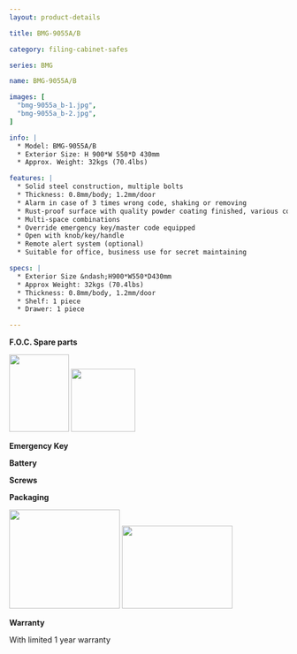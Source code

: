 ```yaml
---
layout: product-details

title: BMG-9055A/B

category: filing-cabinet-safes

series: BMG

name: BMG-9055A/B

images: [
  "bmg-9055a_b-1.jpg",
  "bmg-9055a_b-2.jpg",
]

info: |
  * Model: BMG-9055A/B
  * Exterior Size: H 900*W 550*D 430mm
  * Approx. Weight: 32kgs (70.4lbs)

features: |
  * Solid steel construction, multiple bolts
  * Thickness: 0.8mm/body; 1.2mm/door
  * Alarm in case of 3 times wrong code, shaking or removing
  * Rust-proof surface with quality powder coating finished, various colors available
  * Multi-space combinations
  * Override emergency key/master code equipped
  * Open with knob/key/handle
  * Remote alert system (optional)
  * Suitable for office, business use for secret maintaining

specs: |
  * Exterior Size &ndash;H900*W550*D430mm
  * Approx Weight: 32kgs (70.4lbs)
  * Thickness: 0.8mm/body, 1.2mm/door
  * Shelf: 1 piece
  * Drawer: 1 piece

---
```


**F.O.C. Spare parts**

<img alt="" src="{IMAGE_CDN}/bmg-9055a_b-3.jpg" style="width: 108px; height: 140px" />

<img alt="" src="{IMAGE_CDN}/bmg-9055a_b-4.jpg" style="width: 116px; height: 114px" />

<img alt="" src="{IMAGE_CDN}/bmg-9055a_b-5.jpg" />

**Emergency Key**

**Battery**

**Screws**

**Packaging**

<img alt="" src="{IMAGE_CDN}/bmg-9055a_b-6.jpg" style="width: 200px; height: 179px" />

<img alt="" src="{IMAGE_CDN}/bmg-9055a_b-7.jpg" style="width: 200px; height: 150px" />

**Warranty**

With limited 1 year warranty


